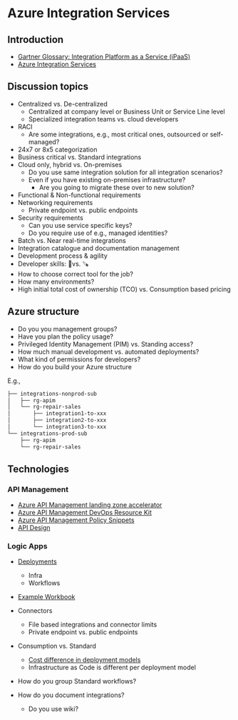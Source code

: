 # Azure Integration Services

## Introduction

- [Gartner Glossary: Integration Platform as a Service (iPaaS)](https://www.gartner.com/en/information-technology/glossary/information-platform-as-a-service-ipaas)
- [Azure Integration Services](https://azure.microsoft.com/en-us/products/category/integration/)

## Discussion topics

- Centralized vs. De-centralized
  - Centralized at company level or Business Unit or Service Line level
  - Specialized integration teams vs. cloud developers
- RACI
  - Are some integrations, e.g., most critical ones, outsourced or self-managed? 
- 24x7 or 8x5 categorization
- Business critical vs. Standard integrations
- Cloud only, hybrid vs. On-premises
  - Do you use same integration solution for all integration scenarios?
  - Even if you have existing on-premises infrastructure?
    - Are you going to migrate these over to new solution?
- Functional & Non-functional requirements
- Networking requirements
  - Private endpoint vs. public endpoints
- Security requirements
  - Can you use service specific keys?
  - Do you require use of e.g., managed identities?
- Batch vs. Near real-time integrations
- Integration catalogue and documentation management
- Development process & agility
- Developer skills: 🔨vs. 🪚
- How to choose correct tool for the job?
- How many environments?
- High initial total cost of ownership (TCO) vs. Consumption based pricing

## Azure structure

- Do you you management groups?
- Have you plan the policy usage?
- Privileged Identity Management (PIM) vs. Standing access?
- How much manual development vs. automated deployments?
- What kind of permissions for developers?
- How do you build your Azure structure

E.g.,

```bash
├── integrations-nonprod-sub
│   ├── rg-apim
│   └── rg-repair-sales
│       ├── integration1-to-xxx
│       ├── integration2-to-xxx
│       └── integration3-to-xxx
└── integrations-prod-sub
    ├── rg-apim
    └── rg-repair-sales
```

## Technologies

### API Management

- [Azure API Management landing zone accelerator](https://docs.microsoft.com/en-us/azure/cloud-adoption-framework/scenarios/app-platform/api-management/landing-zone-accelerator)
- [Azure API Management DevOps Resource Kit](https://github.com/Azure/azure-api-management-devops-resource-kit)
- [Azure API Management Policy Snippets](https://github.com/Azure/api-management-policy-snippets)
- [API Design](https://github.com/JanneMattila/api-design)

### Logic Apps

- [Deployments](https://github.com/Azure/logicapps)
  - Infra
  - Workflows
- [Example Workbook](https://github.com/scautomation/LogicApps-AzureMonitor-Workbook)
- Connectors
  - File based integrations and connector limits
  - Private endpoint vs. public endpoints
- Consumption vs. Standard
  - [Cost difference in deployment models](https://azure.microsoft.com/en-us/pricing/details/logic-apps/)
  - Infrastructure as Code is different per deployment model

- How do you group Standard workflows?
- How do you document integrations?
  - Do you use wiki?
